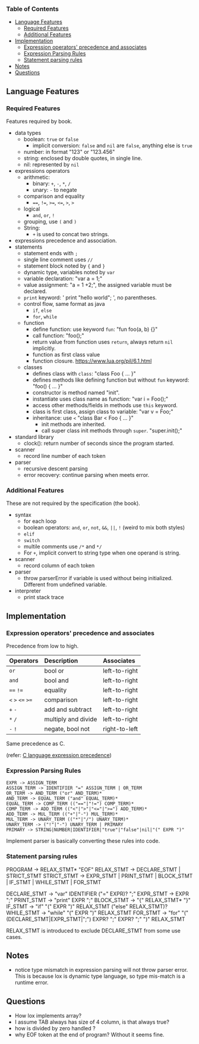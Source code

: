 ### Table of Contents
- [Language Features](#language-features)
  - [Required Features](#required-features)
  - [Additional Features](#additional-features)
- [Implementation](#implementation)
  - [Expression operators' precedence and associates](#expression-operators-precedence-and-associates)
  - [Expression Parsing Rules](#expression-parsing-rules)
  - [Statement parsing rules](#statement-parsing-rules)
- [Notes](#notes)
- [Questions](#questions)


## Language Features

### Required Features
Features required by book.
* data types
    * boolean: `true` or `false`
      * implicit conversion: `false` and `nil` are `false`, anything else is `true`
    * number: in format "123" or "123.456"
    * string: enclosed by double quotes, in single line.
    * nil: represented by `nil`
* expressions operators
    * arithmetic: 
        * binary: `+`, `-`, `*`, `/`
        * unary: `-` to negate
    * comparison and equality
        * `==`, `!=`, `>=`, `<=`, `>`, `>`
    * logical
        * `and`, `or`, `!`
    * grouping, use `(` and `)`
    * String:
      * `+` is used to concat two strings.
* expressions precedence and association.
* statements
    * statement ends with `;`
    * single line comment uses `//`
    * statement block noted by `{` and `}`
    * dynamic type, variables noted by `var`
    * variable declaration: "var a = 1;"
    * value assignment: "a = 1 +2;", the assigned variable must be declared.
    * `print` keyword: ' print "hello world"; ', no parentheses.
    * control flow, same format as java
        * `if`, `else`
        * `for`, `while`
    * function
        * define function: use keyword `fun`: "fun foo(a, b) {}"
        * call function: "foo();"
        * return value from function uses `return`, always return `nil` implicitly.
        * function as first class value
        * function closure. https://www.lua.org/pil/6.1.html
    * classes
        * defines class with `class`: "class Foo { ... }"
        * defines methods like defining function but without `fun` keyword:
            "foo() { ... }"
        * constructor is method named "init".
        * instantiate uses class name as function: "var i = Foo();"
        * access other methods/fields in methods use `this` keyword.  
        * class is first class, assign class to variable: "var v = Foo;"
        * inheritance: use `<` "class Bar < Foo { ... }"
            * init methods are inherited.
            * call super class init methods through `super`. "super.init();"
* standard library
    * clock(): return number of seconds since the program started.
* scanner
    * record line number of each token
* parser
    * recursive descent parsing
    * error recovery: continue parsing when meets error.


### Additional Features
These are not required by the specification (the book).
* syntax 
    * for each loop
    * boolean operators: `and`, `or`, `not`, `&&`, `||`, `!` (weird to mix both styles)
    * `elif`
    * `switch`
    * multile comments use `/*` and `*/`
    * For `+`, implicit convert to string type when one operand is string.
* scanner
    * record column of each token
* parser
    * throw parserError if variable is used without being initialized. Different from undefined variable.
* interpreter
    * print stack trace

## Implementation

### Expression operators' precedence and associates

Precedence from low to high.

| Operators         | Description         | Associates    |
| :---------------- | :------------------ | :------------ |
| `or`              | bool or             | left-to-right |
| `and`             | bool and            | left-to-right |
| `==` `!=`         | equality            | left-to-right |
| `<` `>` `<=` `>=` | comparison          | left-to-right |
| `+` `-`           | add and subtract    | left-to-right |
| `*` `/`           | multiply and divide | left-to-right |
| `-` `!`           | negate, bool not    | right-to-left |

Same precedence as C.

(refer: [C language expression precedence](https://en.cppreference.com/w/c/language/operator_precedence))

### Expression Parsing Rules
```
EXPR -> ASSIGN_TERM
ASSIGN_TERM -> IDENTIFIER "=" ASSIGN_TERM | OR_TERM
OR_TERM -> AND_TERM ("or" AND_TERM)*
AND_TERM -> EQUAL_TERM ("and" EQUAL_TERM)*
EQUAL_TERM -> COMP_TERM (("=="|"!=") COMP_TERM)*
COMP_TERM -> ADD_TERM (("<"|">"|"<="|">=") ADD_TERM)*
ADD_TERM -> MUL_TERM (("+"|"-") MUL_TERM)*
MUL_TERM -> UNARY_TERM (("*"|"/") UNARY_TERM)*
UNARY_TERM -> ("!"|"-") UNARY_TERM | PRIMARY
PRIMARY -> STRING|NUMBER|IDENTIFIER|"true"|"false"|nil|"(" EXPR ")"
```

Implement parser is basically converting these rules into code.

### Statement parsing rules
PROGRAM -> RELAX_STMT* "EOF"
RELAX_STMT -> DECLARE_STMT | STRICT_STMT
STRICT_STMT -> EXPR_STMT | PRINT_STMT | BLOCK_STMT | IF_STMT | WHILE_STMT | FOR_STMT

DECLARE_STMT -> "var" IDENTIFIER ("=" EXPR)? ";"
EXPR_STMT -> EXPR ";"
PRINT_STMT -> "print" EXPR ";"
BLOCK_STMT -> "{" RELAX_STMT* "}"
IF_STMT -> "if" "(" EXPR ")" RELAX_STMT ("else" RELAX_STMT)?
WHILE_STMT -> "while" "(" EXPR ")" RELAX_STMT
FOR_STMT -> "for" "(" (DECLARE_STMT|EXPR_STMT|";") EXPR? ";" EXPR? ";" ")" RELAX_STMT

RELAX_STMT is introduced to exclude DECLARE_STMT from some use cases.

## Notes
* notice type mismatch in expression parsing will not throw parser error. This is because lox is dynamic type language, so type mis-match is a runtime error.

## Questions
* How lox implements array?
* I assume TAB always has size of 4 column, is that always true?
* how is divided by zero handled ?
* why EOF token at the end of program? Without it seems fine.